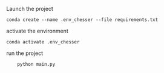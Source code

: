Launch the project

    conda create --name .env_chesser --file requirements.txt

activate the environment

    conda activate .env_chesser

run the project

        python main.py
